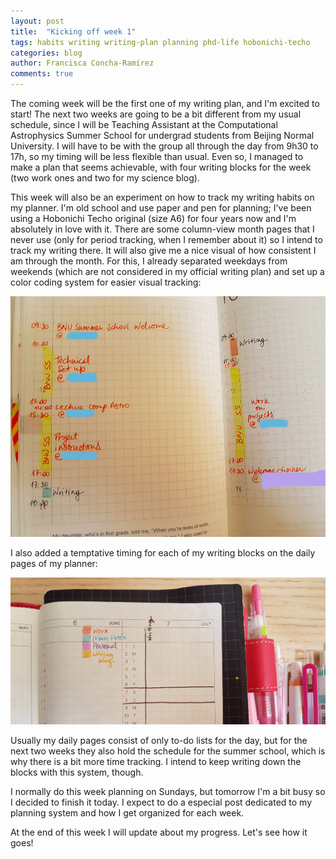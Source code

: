 ```yaml
---
layout: post
title:  "Kicking off week 1"
tags: habits writing writing-plan planning phd-life hobonichi-techo
categories: blog
author: Francisca Concha-Ramírez
comments: true
---
```


The coming week will be the first one of my writing plan, and I'm excited to start! The next two weeks are going to be a bit different from my usual schedule, since I will be Teaching Assistant at the Computational Astrophysics Summer School for undergrad students from Beijing Normal University. I will have to be with the group all through the day from 9h30 to 17h, so my timing will be less flexible than usual. Even so, I managed to make a plan that seems achievable, with four writing blocks for the week (two work ones and two for my science blog).

This week will also be an experiment on how to track my writing habits on my planner. I'm old school and use paper and pen for planning; I've been using a Hobonichi Techo original (size A6) for four years now and I'm absolutely in love with it. There are some column-view month pages that I never use (only for period tracking, when I remember about it) so I intend to track my writing there. It will also give me a nice visual of how consistent I am through the month. For this, I already separated weekdays from weekends (which are not considered in my official writing plan) and set up a color coding system for easier visual tracking:

![Weekly tracking](https://github.com/franciscaconcha/franciscaconcha.github.io/blob/master/images/blog/2018-07-07%2018.03.46.jpg?raw=true "Weekly tracking")


I also added a temptative timing for each of my writing blocks on the daily pages of my planner:

![Writing blocks](https://github.com/franciscaconcha/franciscaconcha.github.io/blob/master/images/blog/2018-07-07%2017.57.00.jpg?raw=true "Writing blocks")

Usually my daily pages consist of only to-do lists for the day, but for the next two weeks they also hold the schedule for the summer school, which is why there is a bit more time tracking. I intend to keep writing down the blocks with this system, though.

I normally do this week planning on Sundays, but tomorrow I'm a bit busy so I decided to finish it today. I expect to do a especial post dedicated to my planning system and how I get organized for each week.

At the end of this week I will update about my progress. Let's see how it goes!


